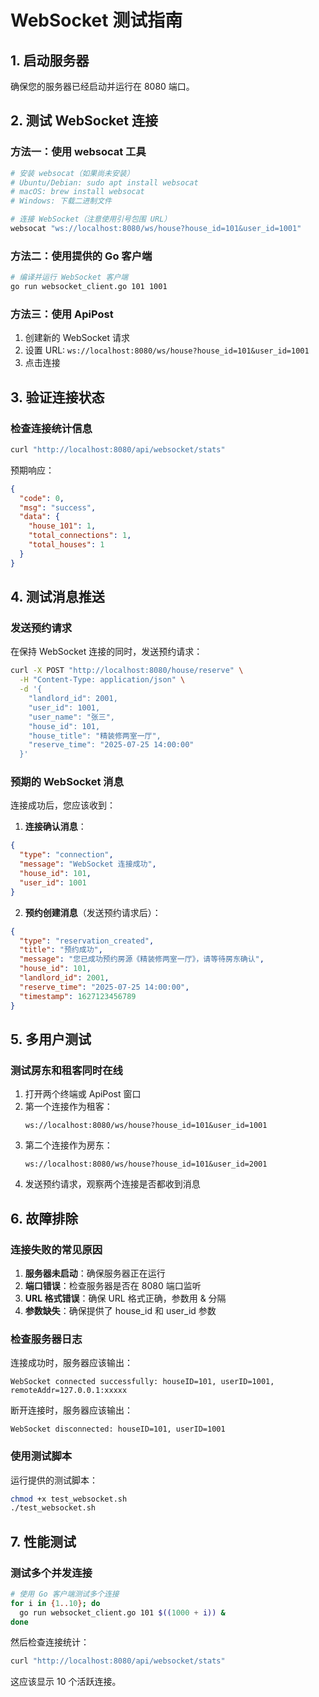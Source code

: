 # WebSocket 测试指南

## 1. 启动服务器

确保您的服务器已经启动并运行在 8080 端口。

## 2. 测试 WebSocket 连接

### 方法一：使用 websocat 工具

```bash
# 安装 websocat（如果尚未安装）
# Ubuntu/Debian: sudo apt install websocat
# macOS: brew install websocat
# Windows: 下载二进制文件

# 连接 WebSocket（注意使用引号包围 URL）
websocat "ws://localhost:8080/ws/house?house_id=101&user_id=1001"
```

### 方法二：使用提供的 Go 客户端

```bash
# 编译并运行 WebSocket 客户端
go run websocket_client.go 101 1001
```

### 方法三：使用 ApiPost

1. 创建新的 WebSocket 请求
2. 设置 URL: `ws://localhost:8080/ws/house?house_id=101&user_id=1001`
3. 点击连接

## 3. 验证连接状态

### 检查连接统计信息

```bash
curl "http://localhost:8080/api/websocket/stats"
```

预期响应：
```json
{
  "code": 0,
  "msg": "success",
  "data": {
    "house_101": 1,
    "total_connections": 1,
    "total_houses": 1
  }
}
```

## 4. 测试消息推送

### 发送预约请求

在保持 WebSocket 连接的同时，发送预约请求：

```bash
curl -X POST "http://localhost:8080/house/reserve" \
  -H "Content-Type: application/json" \
  -d '{
    "landlord_id": 2001,
    "user_id": 1001,
    "user_name": "张三",
    "house_id": 101,
    "house_title": "精装修两室一厅",
    "reserve_time": "2025-07-25 14:00:00"
  }'
```

### 预期的 WebSocket 消息

连接成功后，您应该收到：

1. **连接确认消息**：
```json
{
  "type": "connection",
  "message": "WebSocket 连接成功",
  "house_id": 101,
  "user_id": 1001
}
```

2. **预约创建消息**（发送预约请求后）：
```json
{
  "type": "reservation_created",
  "title": "预约成功",
  "message": "您已成功预约房源《精装修两室一厅》，请等待房东确认",
  "house_id": 101,
  "landlord_id": 2001,
  "reserve_time": "2025-07-25 14:00:00",
  "timestamp": 1627123456789
}
```

## 5. 多用户测试

### 测试房东和租客同时在线

1. 打开两个终端或 ApiPost 窗口
2. 第一个连接作为租客：
   ```
   ws://localhost:8080/ws/house?house_id=101&user_id=1001
   ```
3. 第二个连接作为房东：
   ```
   ws://localhost:8080/ws/house?house_id=101&user_id=2001
   ```
4. 发送预约请求，观察两个连接是否都收到消息

## 6. 故障排除

### 连接失败的常见原因

1. **服务器未启动**：确保服务器正在运行
2. **端口错误**：检查服务器是否在 8080 端口监听
3. **URL 格式错误**：确保 URL 格式正确，参数用 & 分隔
4. **参数缺失**：确保提供了 house_id 和 user_id 参数

### 检查服务器日志

连接成功时，服务器应该输出：
```
WebSocket connected successfully: houseID=101, userID=1001, remoteAddr=127.0.0.1:xxxxx
```

断开连接时，服务器应该输出：
```
WebSocket disconnected: houseID=101, userID=1001
```

### 使用测试脚本

运行提供的测试脚本：
```bash
chmod +x test_websocket.sh
./test_websocket.sh
```

## 7. 性能测试

### 测试多个并发连接

```bash
# 使用 Go 客户端测试多个连接
for i in {1..10}; do
  go run websocket_client.go 101 $((1000 + i)) &
done
```

然后检查连接统计：
```bash
curl "http://localhost:8080/api/websocket/stats"
```

这应该显示 10 个活跃连接。